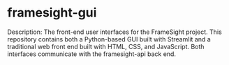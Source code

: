 # framesight-gui
Description: The front-end user interfaces for the FrameSight project. This repository contains both a Python-based GUI built with Streamlit and a traditional web front end built with HTML, CSS, and JavaScript. Both interfaces communicate with the framesight-api back end.
